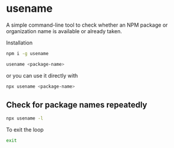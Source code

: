 # usename

A simple command-line tool to check whether an NPM package or organization name is available or already taken.

Installation

```bash
npm i -g usename
```

```bash
usename <package-name>
```

or you can use it directly with

```bash
npx usename <package-name>
```

## Check for package names repeatedly

```bash
npx usename -l
```

To exit the loop

```bash
exit
```

